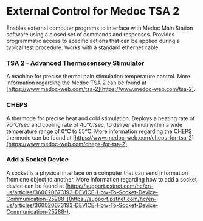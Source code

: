 # External Control for Medoc TSA 2
Enables external computer programs to interface with Medoc Main Station software using a closed set of commands and responses. Provides programmatic access to specific actions that can be applied during a typical test procedure. Works with a standard ethernet cable. 

### TSA 2 - Advanced Thermosensory Stimulator
A machine for precise thermal pain stimulation temperature control. More information regarding the Medoc TSA 2 can be found at [https://www.medoc-web.com/tsa-2](https://www.medoc-web.com/tsa-2). 

### CHEPS 
A thermode for precise heat and cold stimulation. Deploys a heating rate of 70°C/sec and cooling rate of 40°C/sec, to deliver stimuli within a wide temperature range of 0°C to 55°C. More information regarding the CHEPS thermode can be found at [https://www.medoc-web.com/cheps-for-tsa-2](https://www.medoc-web.com/cheps-for-tsa-2). 

### Add a Socket Device
A socket is a physical interface on a computer that can send information from one object to another. More information regarding how to add a socket device can be found at [https://support.pstnet.com/hc/en-us/articles/360020673193-DEVICE-How-To-Socket-Device-Communication-25288-](https://support.pstnet.com/hc/en-us/articles/360020673193-DEVICE-How-To-Socket-Device-Communication-25288-). 
